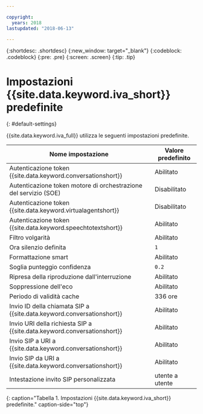 ```yaml
---

copyright:
  years: 2018
lastupdated: "2018-06-13"

---
```


{:shortdesc: .shortdesc}
{:new_window: target="_blank"}
{:codeblock: .codeblock}
{:pre: .pre}
{:screen: .screen}
{:tip: .tip}


# Impostazioni {{site.data.keyword.iva_short}} predefinite
{: #default-settings}

{{site.data.keyword.iva_full}} utilizza le seguenti impostazioni predefinite.

| Nome impostazione | Valore predefinito |
|------|---------------|
| Autenticazione token {{site.data.keyword.conversationshort}} | Abilitato |
| Autenticazione token motore di orchestrazione del servizio (SOE)| Disabilitato |
| Autenticazione token {{site.data.keyword.virtualagentshort}} | Disabilitato |
| Autenticazione token {{site.data.keyword.speechtotextshort}} | Abilitato |
| Filtro volgarità | Abilitato |
| Ora silenzio definita | `1` |
| Formattazione smart | Abilitato |
| Soglia punteggio confidenza | `0.2` |
| Ripresa della riproduzione dall'interruzione | Abilitato |
| Soppressione dell'eco | Abilitato |
| Periodo di validità cache | 336 ore |
| Invio ID della chiamata SIP a {{site.data.keyword.conversationshort}} | Abilitato |
| Invio URI della richiesta SIP a {{site.data.keyword.conversationshort}} | Abilitato |
| Invio SIP a URI a {{site.data.keyword.conversationshort}} | Abilitato |
| Invio SIP da URI a {{site.data.keyword.conversationshort}} | Abilitato |
| Intestazione invito SIP personalizzata | utente a utente |
{: caption="Tabella 1. Impostazioni {{site.data.keyword.iva_short}} predefinite." caption-side="top"}
